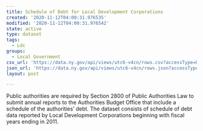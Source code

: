 ```yaml
---
title: Schedule of Debt for Local Development Corporations
created: '2020-11-12T04:00:31.976535'
modified: '2020-11-12T04:00:31.976542'
state: active
type: dataset
tags:
  - Ldc
groups:
  - Local Government
csv_url: 'https://data.ny.gov/api/views/utc6-v4cn/rows.csv?accessType=DOWNLOAD'
json_url: 'https://data.ny.gov/api/views/utc6-v4cn/rows.json?accessType=DOWNLOAD'
layout: post

---
```

Public authorities are required by Section 2800 of Public Authorities Law to submit annual reports to the Authorities Budget Office that include a schedule of the authorities’ debt.  The dataset consists of schedule of debt data reported by Local Development Corporations beginning with fiscal years ending in 2011.

